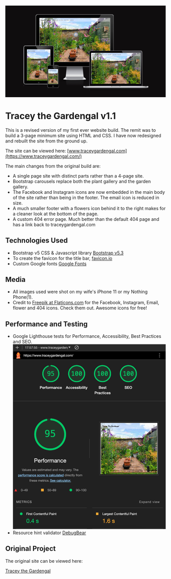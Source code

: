 ﻿![](assets/img/amiresonsive.jpeg)

# Tracey the Gardengal v1.1

This is a revised version of my first ever website build. The remit was to build a 3-page minimum site using HTML and CSS. I have now redesigned and rebuilt the site from the ground up. 

The site can be viewed here: [www.traceygardengal.com](https://www.traceygardengal.com/)

The main changes from the original build are:

- A single page site with distinct parts rather than a 4-page site.
- Bootstrap carousels replace both the plant gallery and the garden gallery.
- The Facebook and Instagram icons are now embedded in the main body of the site rather than being in the footer. The email icon is reduced in size.
- A much smaller footer with a flowers icon behind it to the right makes for a cleaner look at the bottom of the page.
- A custom 404 error page. Much better than the default 404 page and has a link back to traceygardengal.com

## Technologies Used

- Bootstrap v5 CSS & Javascript library [Bootstrap v5.3](https://getbootstrap.com/)
- To create the favicon for the title bar, [favicon.io](https://favicon.io/favicon-generator/)
- Custom Google fonts [Google Fonts](https://fonts.google.com/)

## Media

- All images used were shot on my wife's iPhone 11 or my Nothing Phone(1).
- Credit to [Freepik at Flaticons.com](https://www.flaticon.com) for the Facebook, Instagram, Email, flower and 404 icons. Check them out. Awesome icons for free!

## Performance and Testing

- Google Lighthouse tests for Performance, Accessibility, Best Practices and SEO.
![](assets/img/google_lighthouse0324.png)
- Resource hint validator [DebugBear](https://www.debugbear.com/resource-hint-validator)
## Original Project

The original site can be viewed here:

[Tracey the Gardengal](https://github.com/thespamster/the-lady-gardener.git)


